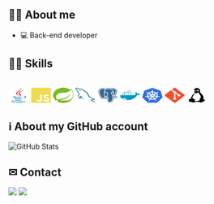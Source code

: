 ## 🙋‍♂️ About me

- 💻 Back-end developer

## 👨‍💻 Skills
<div style="display: inline_block"><br>
  <img height="30" width="40" src="https://raw.githubusercontent.com/devicons/devicon/master/icons/java/java-original.svg" alt="Java">
  <img height="30" width="40" src="https://raw.githubusercontent.com/devicons/devicon/master/icons/javascript/javascript-plain.svg" alt="JavaScript">
  <img height="30" width="40" src="https://raw.githubusercontent.com/devicons/devicon/master/icons/spring/spring-original.svg" alt="Spring">
  <img height="30" width="40" src="https://raw.githubusercontent.com/devicons/devicon/master/icons/mysql/mysql-original.svg" alt="MySQL">
  <img height="30" width="40" src="https://raw.githubusercontent.com/devicons/devicon/master/icons/postgresql/postgresql-plain.svg" alt="PostgreSQLpost">
  <img height="30" width="40" src="https://raw.githubusercontent.com/devicons/devicon/master/icons/docker/docker-plain.svg" alt="Docker">
  <img height="30" width="40" src="https://raw.githubusercontent.com/devicons/devicon/master/icons/kubernetes/kubernetes-plain.svg" alt="Kubernetes">
  <img height="30" width="40" src="https://raw.githubusercontent.com/devicons/devicon/master/icons/git/git-plain.svg" alt="Git">
  <img height="30" width="40" src="https://raw.githubusercontent.com/devicons/devicon/master/icons/linux/linux-plain.svg" alt="Linux">
</div>

## ℹ About my GitHub account
![GitHub Stats](https://github-readme-stats.vercel.app/api?username=igornicolau&show_icons=true&include_all_commits=true&count_private=true)

## ✉ Contact
<div>
  <a href="mailto:igornicolau@outlook.com" alt="Outlook">
  <img src="https://img.shields.io/badge/-Outlook-0078d4?style=flat-square&labelColor=0078d4&logo=gmail&logoColor=white&link=mailto:igornicolau@outlook.com" /></a>

  <a href="https://www.linkedin.com/in/igor-nicolau-rossetti-a840b7b4/" alt="LinkedIn">
  <img src="https://img.shields.io/badge/-Linkedin-0e76a8?style=flat-square&logo=Linkedin&logoColor=white&link=https://www.linkedin.com/in/igor-nicolau-rossetti-a840b7b4/" /></a>

</div>
